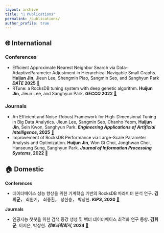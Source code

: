 ```yaml
---
layout: archive
title: "📝 Publications"
permalink: /publications/
author_profile: true
---
```

## 🌐 International
### Conferences
* Efficient Approximate Nearest Neighbor Search via Data-AdaptiveParameter Adjustment in Hierarchical Navigable Small Graphs. **Huijun Jin**, Jieun Lee, Shengmin Piao, Sangmin Seo, and Sanghyun Park **_DATE_ 2025** [📖](https://ieeexplore.ieee.org/document/10992903)
* RTune: a RocksDB tuning system with deep genetic algorithm. **Huijun Jin**, Jieun Lee, and Sanghyun Park. **_GECCO_ 2022** [📖](https://doi.org/10.1145/3512290.3528726)
  
### Journals
* An Efficient and Noise-Robust Framework for High-Dimensional Tuning in Big Data Analytics. Jieun Lee, Sangmin Seo, Chanho Yeom, **Huijun Jin**, Sein Kwon, Sanghyun Park. **_Engineering Applications of Artificial Intelligence_, 2025** [📖](https://doi.org/10.1016/j.engappai.2025.111332)
* Improvement of RocksDB Performance via Large-Scale Parameter Analysis and Optimization. **Huijun Jin**, Won Gi Choi, Jonghwan Choi, Hanseung Sung, Sanghyun Park. **_Journal of Information Processing Systems_, 2022** [📖](https://koreascience.kr/article/JAKO202220257593379.page)


## 🏠 Domestic
**Conferences**
* 데이터베이스 성능 향상을 위한 기계학습 기반의 RocksDB 파라미터 분석 연구. **김휘군**， 최원기， 최종환， 성한승， 박상현. **_KIPS_, 2020** [📖](http://delab.yonsei.ac.kr/jekyll/assets/files/publication/domestic/conference/KIPS_C2020B0294.pdf)

**Journals**
* 인공지능 챗봇을 위한 검색 증강 생성 및 벡터 데이터베이스 최적화 연구 동향. **김휘군**, 이지은, 박상현. **_정보과학회지_, 2024** [📖](https://www.dbpia.co.kr/Journal/articleDetail?nodeId=NODE11733659)

